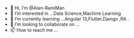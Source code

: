 - 👋 Hi, I’m @Alan-RamiMan
- 👀 I’m interested in ...Data Science,Machine Learning 
- 🌱 I’m currently learning ...Angular 13,Flutter,Django ,RA .
- 💞️ I’m looking to collaborate on ...
- 📫 How to reach me ...

<!---
Alan-RamiMan/Alan-RamiMan is a ✨ special ✨ repository because its `README.md` (this file) appears on your GitHub profile.
You can click the Preview link to take a look at your changes.
--->
